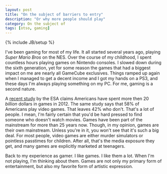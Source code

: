 ```yaml
---
layout: post
title: "On the subject of barriers to entry"
description: "Or why more people should play"
category: On the subject of
tags: [otso, gaming]
---
```

{% include JB/setup %}

I've been gaming for most of my life. It all started several years ago, playing _Super Mario Bros_ on the NES. Over the course of my childhood, I spent countless hours playing games on Nintendo consoles. I slowed down during the sixth generation, yet for some reason the games that had a biggest impact on me are nearly all GameCube exclusives. Things ramped up again when I managed to get a decent income and I got my hands on a PS3, and these days I'm always playing something on my PC. For me, gaming is a second nature.

<!-- more -->

A [recent study](http://www.theesa.com/facts/pdfs/ESA_EF_2013.pdf) by the ESA claims Americans have spent more then 20 _billion_ dollars in games in 2012. The same study says that 58% of Americans play video games. That leaves 42% who don't. That's a lot of people. I mean, I'm fairly certain that you'd be hard pressed to find someone who doesn't watch movies. Games have been part of the mainstream for more than 25 years now. Though, in my opinion, games are their own mainstream. Unless you're in it, you won't see that it's such a big deal. For most people, video games are either murder simulators or pointless passtimes for children. After all, that's the media exposure they get, and many games are explicitly marketed at teenagers.

Back to my experience as gamer. I like games. I like them a lot. When I'm not playing, I'm thinking about them. Games are not only my primary form of entertainment, but also my favorite form of artistic expression. 